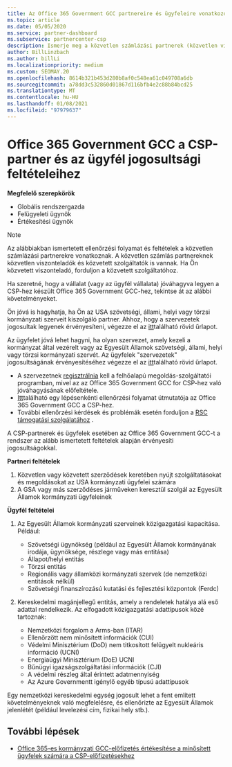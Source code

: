 ```yaml
---
title: Az Office 365 Government GCC partnereire és ügyfeleire vonatkozó megfelelőségi feltételek
ms.topic: article
ms.date: 05/05/2020
ms.service: partner-dashboard
ms.subservice: partnercenter-csp
description: Ismerje meg a közvetlen számlázási partnerek (közvetlen viszonteladók, közvetett szolgáltatók) lépéseit, hogy érvényesítse a partnereket és az ügyfeleket a CSP-hez készült Office 365 Government GCC-hez.
author: BillLinzbach
ms.author: billLi
ms.localizationpriority: medium
ms.custom: SEOMAY.20
ms.openlocfilehash: 8614b321b453d280b8af0c548ea61c049708a6db
ms.sourcegitcommit: a78dd3c532860d01867d116bfb4e2c88b84bcd25
ms.translationtype: MT
ms.contentlocale: hu-HU
ms.lasthandoff: 01/08/2021
ms.locfileid: "97979637"
---
```

# <a name="office-365-government-gcc-for-csp-partner-and-customer-eligibility-criteria"></a>Office 365 Government GCC a CSP-partner és az ügyfél jogosultsági feltételeihez 

**Megfelelő szerepkörök**

- Globális rendszergazda
- Felügyeleti ügynök
- Értékesítési ügynök

>[!NOTE]
>Az alábbiakban ismertetett ellenőrzési folyamat és feltételek a közvetlen számlázási partnerekre vonatkoznak. A közvetlen számlás partnereknek közvetlen viszonteladók és közvetett szolgáltatók is vannak.  Ha Ön közvetett viszonteladó, forduljon a közvetett szolgáltatóhoz.

Ha szeretné, hogy a vállalat (vagy az ügyfél vállalata) jóváhagyva legyen a CSP-hez készült Office 365 Government GCC-hez, tekintse át az alábbi követelményeket.

Ön jóvá is hagyhatja, ha Ön az USA szövetségi, állami, helyi vagy törzsi kormányzati szerveit kiszolgáló partner. Ahhoz, hogy a szervezetek jogosultak legyenek érvényesíteni, végezze el az [itt](https://products.office.com/government/eligibility-validation?ReqType=CSPPartner)található rövid űrlapot.

Az ügyfelet jóvá lehet hagyni, ha olyan szervezet, amely kezeli a kormányzat által vezérelt vagy az Egyesült Államok szövetségi, állami, helyi vagy törzsi kormányzati szervét. Az ügyfelek "szervezetek" jogosultságának érvényesítéséhez végezze el az [itt](https://products.office.com/government/eligibility-validation?ReqType=CSPCustomer)található rövid űrlapot. 

-   A szervezetnek [regisztrálnia](https://partnercenter.microsoft.com/partner/cloud-solution-provider) kell a felhőalapú megoldás-szolgáltatói programban, mivel az az Office 365 Government GCC for CSP-hez való jóváhagyásának előfeltétele.
-   [Itt](https://go.microsoft.com/fwlink/?linkid=2007323)található egy lépésenkénti ellenőrzési folyamat útmutatója az Office 365 Government GCC a CSP-hez.
-   További ellenőrzési kérdések és problémák esetén forduljon a [RSC támogatási szolgálatához](mailto:usgcce@microsoft.com) .

A CSP-partnerek és ügyfelek esetében az Office 365 Government GCC-t a rendszer az alább ismertetett feltételek alapján érvényesíti jogosultságokkal.

**Partneri feltételek**
1.  Közvetlen vagy közvetett szerződések keretében nyújt szolgáltatásokat és megoldásokat az USA kormányzati ügyfelei számára
2.  A GSA vagy más szerződéses járműveken keresztül szolgál az Egyesült Államok kormányzati ügyfeleinek

**Ügyfél feltételei**
1.  Az Egyesült Államok kormányzati szerveinek közigazgatási kapacitása. Például:
 
    -  Szövetségi ügynökség (például az Egyesült Államok kormányának irodája, ügynöksége, részlege vagy más entitása)
    -   Állapot/helyi entitás 
    -   Törzsi entitás
    -   Regionális vagy államközi kormányzati szervek (de nemzetközi entitások nélkül)
    -   Szövetségi finanszírozású kutatási és fejlesztési központok (Ferdc)

2.  Kereskedelmi magánjellegű entitás, amely a rendeletek hatálya alá eső adattal rendelkezik. Az elfogadott közigazgatási adattípusok közé tartoznak: 
    -   Nemzetközi forgalom a Arms-ban (ITAR)
    -   Ellenőrzött nem minősített információk (CUI)
    -   Védelmi Minisztérium (DoD) nem titkosított felügyelt nukleáris információ (UCNI)
    -   Energiaügyi Minisztérium (DoE) UCNI
    -   Bűnügyi igazságszolgáltatási információk (CJI)
    -   A védelmi részleg által érintett adatmennyiség
    -   Az Azure Governmentt igénylő egyéb típusú adattípusok

Egy nemzetközi kereskedelmi egység jogosult lehet a fent említett követelményeknek való megfelelésre, és ellenőrizte az Egyesült Államok jelenlétét (például levelezési cím, fizikai hely stb.).

## <a name="next-steps"></a>További lépések

- [Office 365-es kormányzati GCC-előfizetés értékesítése a minősített ügyfelek számára a CSP-előfizetésekhez](csp-gcc-overview.md)